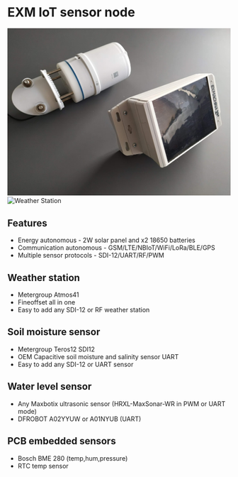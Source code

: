 # EXM IoT sensor node

![Weather Station](./media/atmos41.jpg)
![Weather Station](./media/pcb.png)

## Features
- Energy autonomous - 2W solar panel and x2 18650 batteries
- Communication autonomous - GSM/LTE/NBIoT/WiFi/LoRa/BLE/GPS
- Multiple sensor protocols - SDI-12/UART/RF/PWM

## Weather station
- Metergroup Atmos41
- Fineoffset all in one
- Easy to add any SDI-12 or RF weather station

## Soil moisture sensor
 - Metergroup Teros12 SDI12
 - OEM Capacitive soil moisture and salinity sensor UART
 - Easy to add any SDI-12 or UART sensor

## Water level sensor
 - Any Maxbotix ultrasonic sensor (HRXL-MaxSonar-WR in PWM or UART mode)
 - DFROBOT A02YYUW or A01NYUB (UART)
 
## PCB embedded sensors
 - Bosch BME 280 (temp,hum,pressure)
 - RTC temp sensor